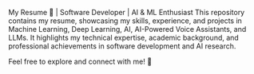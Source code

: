 My Resume 📄 | Software Developer | AI & ML Enthusiast
This repository contains my resume, showcasing my skills, experience, and projects in Machine Learning, Deep Learning, AI, AI-Powered Voice Assistants, and LLMs. It highlights my technical expertise, academic background, and professional achievements in software development and AI research.

Feel free to explore and connect with me! 🚀
